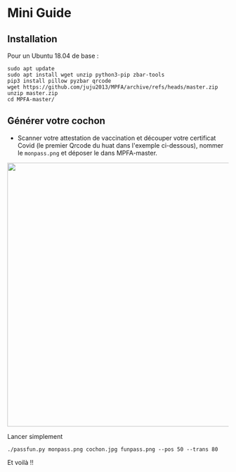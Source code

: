 # Mini Guide

## Installation

Pour un Ubuntu 18.04 de base :

    sudo apt update
    sudo apt install wget unzip python3-pip zbar-tools
    pip3 install pillow pyzbar qrcode
    wget https://github.com/juju2013/MPFA/archive/refs/heads/master.zip
    unzip master.zip
    cd MPFA-master/
  
## Générer votre cochon

 *  Scanner votre attestation de vaccination et découper votre certificat Covid (le premier Qrcode du huat dans l'exemple ci-dessous), 
 nommer le `monpass.png` et déposer le dans MPFA-master.
 
 <img src="https://www.ameli.fr/sites/default/files/thumbnails/image/attestation-vaccination-format-europeen-exemple.jpg" height=600 />

Lancer simplement 

    ./passfun.py monpass.png cochon.jpg funpass.png --pos 50 --trans 80

Et voilà !!

